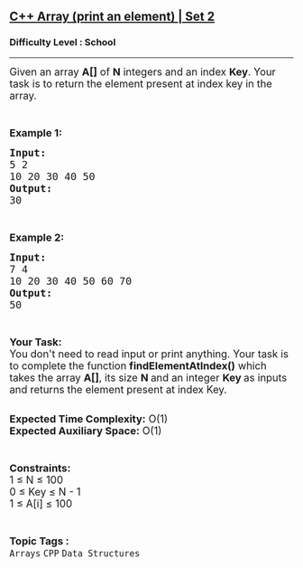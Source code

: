 <h2><a href="https://practice.geeksforgeeks.org/problems/c-array-print-an-element-set-25933/1?page=2&difficulty[]=-2&sortBy=submissions">C++ Array (print an element) | Set 2</a></h2><h3>Difficulty Level : School</h3><hr><div class="problems_problem_content__Xm_eO"><p><span style="font-size:18px">Given an array <strong>A[]</strong> of <strong>N</strong> integers and an index <strong>Key</strong>. Your task is to return the element present at index key in the array.</span></p>

<p>&nbsp;</p>

<p><span style="font-size:18px"><strong>Example 1:</strong></span></p>

<pre><span style="font-size:18px"><strong>Input:</strong></span><span style="font-size:18px">
5 2</span>
<span style="font-size:18px">10 20 30 40 50
<strong>Output:</strong>
30</span></pre>

<p>&nbsp;</p>

<p><span style="font-size:18px"><strong>Example 2:</strong></span></p>

<pre><span style="font-size:18px"><strong>Input:</strong></span>
<span style="font-size:18px">7 4</span>
<span style="font-size:18px">10 20 30 40 50 60 70</span>
<span style="font-size:18px"><strong>Output:</strong></span>
<span style="font-size:18px">50</span></pre>

<p>&nbsp;</p>

<p><span style="font-size:18px"><strong>Your Task:&nbsp;&nbsp;</strong><br>
You don't need to read input or print anything. Your task is to complete the function&nbsp;<strong>findElementAtIndex()</strong>&nbsp;which takes the array <strong>A[]</strong>, its size <strong>N </strong>and an integer <strong>Key </strong>as inputs and returns the element present at index Key.</span></p>

<p><br>
<span style="font-size:18px"><strong>Expected Time Complexity:</strong> O(1)<br>
<strong>Expected Auxiliary Space:</strong> O(1)</span></p>

<p>&nbsp;</p>

<p><span style="font-size:18px"><strong>Constraints:</strong><br>
1 ≤ N ≤ 100<br>
0 ≤ Key ≤ N - 1</span><br>
<span style="font-size:18px">1 ≤ A[i] ≤ 100</span></p>
</div><br><p><span style=font-size:18px><strong>Topic Tags : </strong><br><code>Arrays</code>&nbsp;<code>CPP</code>&nbsp;<code>Data Structures</code>&nbsp;